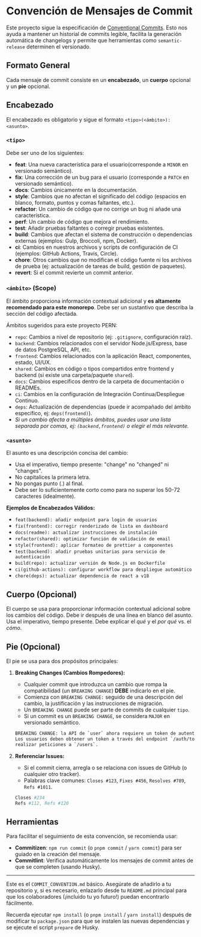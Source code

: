 # Convención de Mensajes de Commit

Este proyecto sigue la especificación de [Conventional Commits](https://www.conventionalcommits.org/en/v1.0.0/). Esto nos ayuda a mantener un historial de commits legible, facilita la generación automática de changelogs y permite que herramientas como `semantic-release` determinen el versionado.

## Formato General

Cada mensaje de commit consiste en un **encabezado**, un **cuerpo** opcional y un **pie** opcional.

## Encabezado

El encabezado es obligatorio y sigue el formato `<tipo>(<ámbito>): <asunto>`.

### `<tipo>`

Debe ser uno de los siguientes:

* **feat**: Una nueva característica para el usuario(corresponde a `MINOR` en versionado semántico).
* **fix**: Una corrección de un bug para el usuario (corresponde a `PATCH` en versionado semántico).
* **docs**: Cambios únicamente en la documentación.
* **style**: Cambios que no afectan el significado del código (espacios en blanco, formato, puntos y comas faltantes, etc.).
* **refactor**: Un cambio de código que no corrige un bug ni añade una característica.
* **perf**: Un cambio de código que mejora el rendimiento.
* **test**: Añadir pruebas faltantes o corregir pruebas existentes.
* **build**: Cambios que afectan el sistema de construcción o dependencias externas (ejemplos: Gulp, Broccoli, npm, Docker).
* **ci**: Cambios en nuestros archivos y scripts de configuración de CI (ejemplos: GitHub Actions, Travis, Circle).
* **chore**: Otros cambios que no modifican el código fuente ni los archivos de prueba (ej: actualización de tareas de build, gestión de paquetes).
* **revert**: Si el commit revierte un commit anterior.

### `<ámbito>` (Scope)

El ámbito proporciona información contextual adicional y **es altamente recomendado para este monorepo**.
Debe ser un sustantivo que describa la sección del código afectada.

Ámbitos sugeridos para este proyecto PERN:

* `repo`: Cambios a nivel de repositorio (ej: `.gitignore`, configuración raíz).
* `backend`: Cambios relacionados con el servidor Node.js/Express, base de datos PostgreSQL, API, etc.
* `frontend`: Cambios relacionados con la aplicación React, componentes, estado, UI/UX.
* `shared`: Cambios en código o tipos compartidos entre frontend y backend (si existe una carpeta/paquete `shared`).
* `docs`: Cambios específicos dentro de la carpeta de documentación o READMEs.
* `ci`: Cambios en la configuración de Integración Continua/Despliegue Continuo.
* `deps`: Actualización de dependencias (puede ir acompañado del ámbito específico, ej: `deps(frontend)`).
* *Si un cambio afecta a múltiples ámbitos, puedes usar una lista separada por comas, ej: `(backend,frontend)` o elegir el más relevante.*

### `<asunto>`

El asunto es una descripción concisa del cambio:

* Usa el imperativo, tiempo presente: "change" no "changed" ni "changes".
* No capitalices la primera letra.
* No pongas punto (.) al final.
* Debe ser lo suficientemente corto como para no superar los 50-72 caracteres (idealmente).

**Ejemplos de Encabezados Válidos:**

* `feat(backend): añadir endpoint para login de usuarios`
* `fix(frontend): corregir renderizado de lista en dashboard`
* `docs(readme): actualizar instrucciones de instalación`
* `refactor(shared): optimizar función de validación de email`
* `style(frontend): aplicar formateo de prettier a componentes`
* `test(backend): añadir pruebas unitarias para servicio de autenticación`
* `build(repo): actualizar versión de Node.js en Dockerfile`
* `ci(github-actions): configurar workflow para despliegue automático`
* `chore(deps): actualizar dependencia de react a v18`

## Cuerpo (Opcional)

El cuerpo se usa para proporcionar información contextual adicional sobre los cambios del código.
Debe ir después de una línea en blanco del asunto.
Usa el imperativo, tiempo presente.
Debe explicar el *qué* y el *por qué* vs. el *cómo*.

## Pie (Opcional)

El pie se usa para dos propósitos principales:

1. **Breaking Changes (Cambios Rompedores):**
    * Cualquier commit que introduzca un cambio que rompa la compatibilidad (un `BREAKING CHANGE`) **DEBE** indicarlo en el pie.
    * Comienza con `BREAKING CHANGE:` seguido de una descripción del cambio, la justificación y las instrucciones de migración.
    * Un `BREAKING CHANGE` puede ser parte de commits de cualquier `tipo`.
    * Si un commit es un `BREAKING CHANGE`, se considera `MAJOR` en versionado semántico.

    ```bash
    BREAKING CHANGE: la API de `user` ahora requiere un token de autenticación.
    Los usuarios deben obtener un token a través del endpoint `/auth/token` antes de
    realizar peticiones a `/users`.
    ```

2. **Referenciar Issues:**
    * Si el commit cierra, arregla o se relaciona con issues de GitHub (o cualquier otro tracker).
    * Palabras clave comunes: `Closes #123`, `Fixes #456`, `Resolves #789`, `Refs #1011`.

    ```bash
    Closes #234
    Refs #112, Refs #120
    ```

## Herramientas

Para facilitar el seguimiento de esta convención, se recomienda usar:

* **Commitizen**: `npm run commit` (o `pnpm commit` / `yarn commit`) para ser guiado en la creación del mensaje.
* **Commitlint**: Verifica automáticamente los mensajes de commit antes de que se completen (usando Husky).

---

Este es el `COMMIT_CONVENTION.md` básico. Asegúrate de añadirlo a tu repositorio y, si es necesario, enlazarlo desde tu `README.md` principal para que los colaboradores (¡incluido tu yo futuro!) puedan encontrarlo fácilmente.

Recuerda ejecutar `npm install` (o `pnpm install` / `yarn install`) después de modificar tu `package.json` para que se instalen las nuevas dependencias y se ejecute el script `prepare` de Husky.
